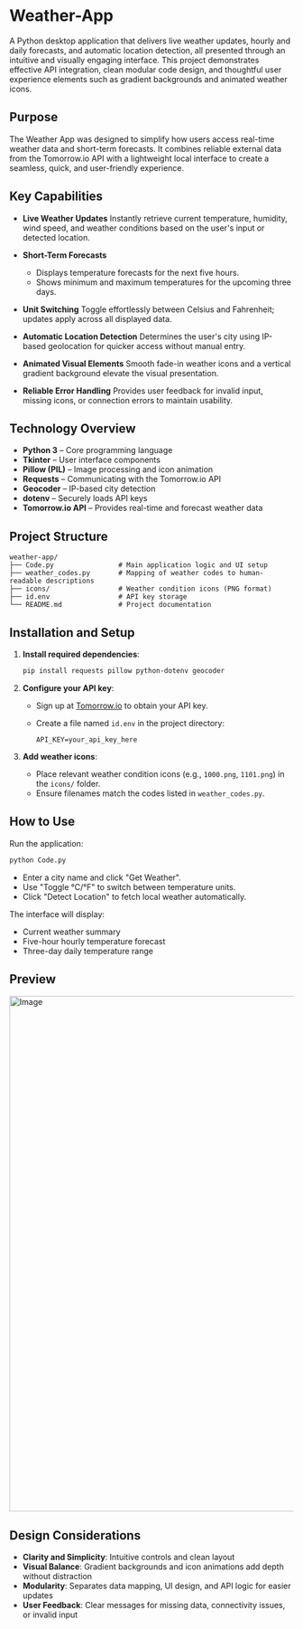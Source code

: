 # Weather-App
A Python desktop application that delivers live weather updates, hourly and daily forecasts, and automatic location detection, all presented through an intuitive and visually engaging interface. This project demonstrates effective API integration, clean modular code design, and thoughtful user experience elements such as gradient backgrounds and animated weather icons.


## Purpose

The Weather App was designed to simplify how users access real-time weather data and short-term forecasts.
It combines reliable external data from the Tomorrow\.io API with a lightweight local interface to create a seamless, quick, and user-friendly experience.


## Key Capabilities

* **Live Weather Updates**
  Instantly retrieve current temperature, humidity, wind speed, and weather conditions based on the user's input or detected location.

* **Short-Term Forecasts**

  * Displays temperature forecasts for the next five hours.
  * Shows minimum and maximum temperatures for the upcoming three days.

* **Unit Switching**
  Toggle effortlessly between Celsius and Fahrenheit; updates apply across all displayed data.

* **Automatic Location Detection**
  Determines the user's city using IP-based geolocation for quicker access without manual entry.

* **Animated Visual Elements**
  Smooth fade-in weather icons and a vertical gradient background elevate the visual presentation.

* **Reliable Error Handling**
  Provides user feedback for invalid input, missing icons, or connection errors to maintain usability.


## Technology Overview

* **Python 3** – Core programming language
* **Tkinter** – User interface components
* **Pillow (PIL)** – Image processing and icon animation
* **Requests** – Communicating with the Tomorrow\.io API
* **Geocoder** – IP-based city detection
* **dotenv** – Securely loads API keys
* **Tomorrow\.io API** – Provides real-time and forecast weather data


## Project Structure

```
weather-app/
├── Code.py                # Main application logic and UI setup
├── weather_codes.py       # Mapping of weather codes to human-readable descriptions
├── icons/                 # Weather condition icons (PNG format)
├── id.env                 # API key storage 
└── README.md              # Project documentation
```


## Installation and Setup

1. **Install required dependencies**:

   ```bash
   pip install requests pillow python-dotenv geocoder
   ```

2. **Configure your API key**:

   * Sign up at [Tomorrow.io](https://www.tomorrow.io/) to obtain your API key.
   * Create a file named `id.env` in the project directory:

     ```
     API_KEY=your_api_key_here
     ```

3. **Add weather icons**:

   * Place relevant weather condition icons (e.g., `1000.png`, `1101.png`) in the `icons/` folder.
   * Ensure filenames match the codes listed in `weather_codes.py`.


## How to Use

Run the application:

```bash
python Code.py
```

* Enter a city name and click "Get Weather".
* Use "Toggle °C/°F" to switch between temperature units.
* Click "Detect Location" to fetch local weather automatically.

The interface will display:

* Current weather summary
* Five-hour hourly temperature forecast
* Three-day daily temperature range


## Preview

<img width="516" height="912" alt="Image" src="https://github.com/user-attachments/assets/2e479e39-2fee-4a08-ba80-430f25cfab04" />


## Design Considerations

* **Clarity and Simplicity**: Intuitive controls and clean layout
* **Visual Balance**: Gradient backgrounds and icon animations add depth without distraction
* **Modularity**: Separates data mapping, UI design, and API logic for easier updates
* **User Feedback**: Clear messages for missing data, connectivity issues, or invalid input
